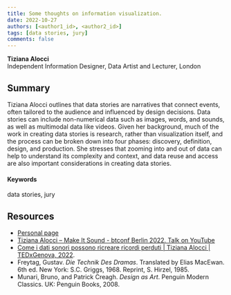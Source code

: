 ```yaml
---
title: Some thoughts on information visualization.
date: 2022-10-27
authors: [<author1_id>, <author2_id>]
tags: [data stories, jury]
comments: false
---
```


**Tiziana Alocci**\
Independent Information Designer, Data Artist and Lecturer, London

## Summary

Tiziana Alocci outlines that data stories are narratives that connect events, often tailored to the audience and influenced by design decisions. Data stories can include non-numerical data such as images, words, and sounds, as well as multimodal data like videos. Given her background, much of the work in creating data stories is research, rather than visualization itself, and the process can be broken down into four phases: discovery, definition, design, and production. She stresses that zooming into and out of data can help to understand its complexity and context, and data reuse and access are also important considerations in creating data stories.

#### Keywords

data stories, jury

## Resources

* [Personal page](https://www.tizianaalocci.com)
* [Tiziana Alocci – Make It Sound - btconf Berlin 2022. Talk on YouTube](https://www.youtube.com/watch?v=OTudia499VU "Tiziana Alocci – Make It Sound - btconf Berlin 2022")
* [Come i dati sonori possono ricreare ricordi perduti | Tiziana Alocci | TEDxGenova, 2022](https://www.youtube.com/watch?v=Sdgpm5U7Hek&ab_channel=TEDxTalks).
* Freytag, Gustav. _Die Technik Des Dramas_. Translated by Elias MacEwan. 6th ed. New York: S.C. Griggs, 1968. Reprint, S. Hirzel, 1985.
* Munari, Bruno, and Patrick Creagh. _Design as Art_. Penguin Modern Classics. UK: Penguin Books, 2008.